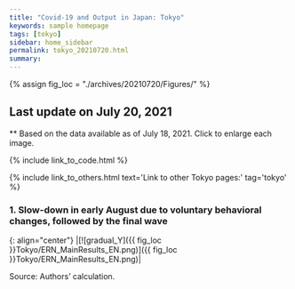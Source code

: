 ```yaml
---
title: "Covid-19 and Output in Japan: Tokyo"
keywords: sample homepage
tags: [tokyo]
sidebar: home_sidebar
permalink: tokyo_20210720.html
summary:
---
```


{% assign fig_loc = "./archives/20210720/Figures/" %}

## Last update on July 20, 2021
** Based on the data available as of July 18, 2021. Click to enlarge each image.

{% include link_to_code.html %}

{% include link_to_others.html text='Link to other Tokyo pages:' tag='tokyo' %}



<!-- #### (i) Baseline scenario

{: align="center"}
|[![Tokyo_gradual_Y]({{ fig_loc }}Tokyo/GradualRecovery1.png)]({{ fig_loc }}Tokyo/GradualRecovery1.png)|

Source: Authors’ calculation.

#### (ii) Alternative scenario

{: align="center"}
|[![Tokyo_gradual_Y]({{ fig_loc }}Tokyo/GradualRecovery3.png)]({{ fig_loc }}Tokyo/GradualRecovery3.png)|

Source: Authors’ calculation. -->

<!-- #### (iii) Variant scenario (A)

{: align="center"}
|[![Tokyo_gradual_Y]({{ fig_loc }}Tokyo/GradualRecovery41.png)]({{ fig_loc }}Tokyo/GradualRecovery41.png)|

Source: Authors’ calculation. -->




### 1. Slow-down in early August due to voluntary behavioral changes, followed by the final wave

{: align="center"}
|[![gradual_Y]({{ fig_loc }}Tokyo/ERN_MainResults_EN.png)]({{ fig_loc }}Tokyo/ERN_MainResults_EN.png)|

Source: Authors’ calculation.

